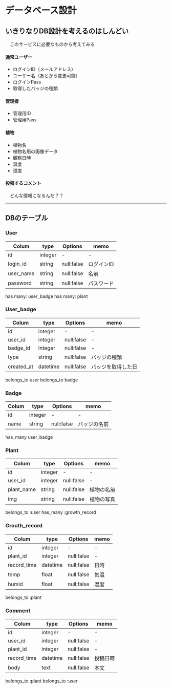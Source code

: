 # データベース設計

## いきりなりDB設計を考えるのはしんどい
　このサービスに必要なものから考えてみる

#### 通常ユーザー
- ログインID（メールアドレス）
- ユーザー名（あとから変更可能）
- ログインPass
- 取得したバッジの種類

#### 管理者
- 管理用ID
- 管理用Pass

#### 植物
- 植物名
- 植物名用の画像データ
- 観察日時
- 温度
- 湿度

#### 投稿するコメント
　どんな情報になるんだ？？

---

## DBのテーブル
### User
|Colum|type     |Options|memo|
|-    |-        |-    |-    |
|id   |integer  |-    |-   |
|login_id   |string  |null:false    |ログインID   |
|user_name  |string  |null:false    |名前   |
|password  |string  |null:false   |パスワード   |

has many: user_badge
has many: plant

### User_badge
|Colum      |type     |Options    |memo       |
|-          |-        |-          |-    |
|id         |integer  |-          |-   |
|user_id    |integer  |null:false |-   |
|badge_id   |integer  |null:false |-   |
|type       |string   |null:false |バッジの種類   |
|created_at |datetime |null:false |バッジを取得した日   |

belongs_to user
belongs_to badge

### Badge
|Colum|type     |Options|memo|
|-    |-        |-    |-    |
|id   |integer  |-    |-   |
|name   |string  |null:false    |バッジの名前   |

has_many user_badge
 


### Plant
|Colum|type     |Options|memo|
|-    |-        |-    |-    |
|id   |integer  |-    |-   |
|user_id    |integer  |null:false |-   |
|plant_name   |string  |null:false    |植物の名前   |
|img  |string  |null:false   |植物の写真   |

belongs_to :user
has_many :growth_record

### Grouth_record
|Colum|type     |Options|memo|
|-    |-        |-    |-    |
|id   |integer  |-    |-   |
|plant_id    |integer  |null:false |-   |
|record_time  |datetime  |null:false    |日時   |
|temp  |float  |null:false   |気温   |
|humid  |float  |null:false   |湿度   |

belongs_to :plant

### Comment
|Colum|type     |Options|memo|
|-    |-        |-    |-    |
|id   |integer  |-    |-   |
|user_id    |integer  |null:false |-   |
|plant_id    |integer  |null:false |-   |
|record_time  |datetime  |null:false    |投稿日時   |
|body  |text  |null:false   |本文   |

belongs_to :plant
belongs_to :user
